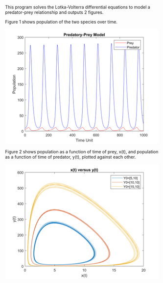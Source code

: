 This program solves the Lotka-Volterra differential equations to model a predator-prey relationship and outputs 2 figures.

Figure 1 shows population of the two species over time.

<img src="figure1.png" width="500">

Figure 2 shows population as a function of time of prey, x(t), and population as a function of time of predator, y(t), plotted against each other.

<img src="figure2.png" width="500">
